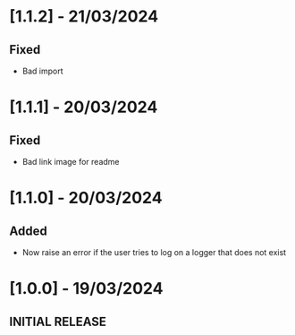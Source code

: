 # [1.1.2] - 21/03/2024
## Fixed
- Bad import

# [1.1.1] - 20/03/2024
## Fixed
- Bad link image for readme

# [1.1.0] - 20/03/2024
## Added
- Now raise an error if the user tries to log on a logger that does not exist



# [1.0.0] - 19/03/2024
## INITIAL RELEASE